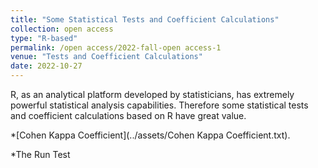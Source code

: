 ```yaml
---
title: "Some Statistical Tests and Coefficient Calculations"
collection: open access
type: "R-based"
permalink: /open access/2022-fall-open access-1
venue: "Tests and Coefficient Calculations"
date: 2022-10-27
---
```


R, as an analytical platform developed by statisticians, has extremely powerful statistical analysis capabilities. Therefore some statistical tests and coefficient calculations based on R have great value.

*[Cohen Kappa Coefficient](../assets/Cohen Kappa Coefficient.txt).

*The Run Test



